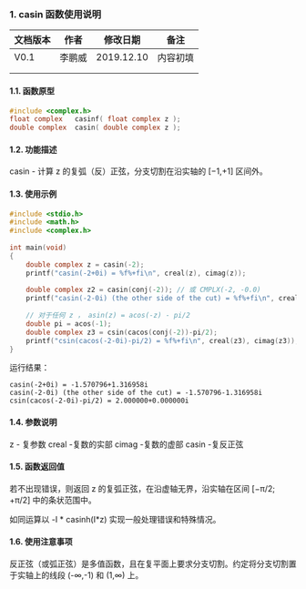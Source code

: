 ### 1. casin  函数使用说明





| 文档版本 | 作者   | 修改日期   | 备注     |
| -------- | ------ | ---------- | -------- |
| V0.1     | 李鹏威 | 2019.12.10 | 内容初填 |
|          |        |            |          |
|          |        |            |          |





#### 1.1. 函数原型

```c
#include <complex.h>
float complex   casinf( float complex z );
double complex  casin( double complex z );
```



#### 1.2. 功能描述

casin - 计算 z 的复弧（反）正弦，分支切割在沿实轴的 [−1,+1] 区间外。



#### 1.3. 使用示例

```c
#include <stdio.h>
#include <math.h>
#include <complex.h>
 
int main(void)
{
    double complex z = casin(-2);
    printf("casin(-2+0i) = %f%+fi\n", creal(z), cimag(z));
 
    double complex z2 = casin(conj(-2)); // 或 CMPLX(-2, -0.0)
    printf("casin(-2-0i) (the other side of the cut) = %f%+fi\n", creal(z2), cimag(z2));
 
    // 对于任何 z ， asin(z) = acos(-z) - pi/2
    double pi = acos(-1);
    double complex z3 = csin(cacos(conj(-2))-pi/2);
    printf("csin(cacos(-2-0i)-pi/2) = %f%+fi\n", creal(z3), cimag(z3));
}
```

运行结果：

```
casin(-2+0i) = -1.570796+1.316958i
casin(-2-0i) (the other side of the cut) = -1.570796-1.316958i
csin(cacos(-2-0i)-pi/2) = 2.000000+0.000000i
```


#### 1.4. 参数说明
z  -  复参数
creal -复数的实部
cimag -复数的虚部
casin   -复反正弦



#### 1.5. 函数返回值
若不出现错误，则返回 z 的复弧正弦，在沿虚轴无界，沿实轴在区间 [−π/2; +π/2] 中的条状范围中。

如同运算以 -I * casinh(I*z) 实现一般处理错误和特殊情况。

#### 1.6. 使用注意事项
反正弦（或弧正弦）是多值函数，且在复平面上要求分支切割。约定将分支切割置于实轴上的线段 (-∞,-1) 和 (1,∞) 上。
